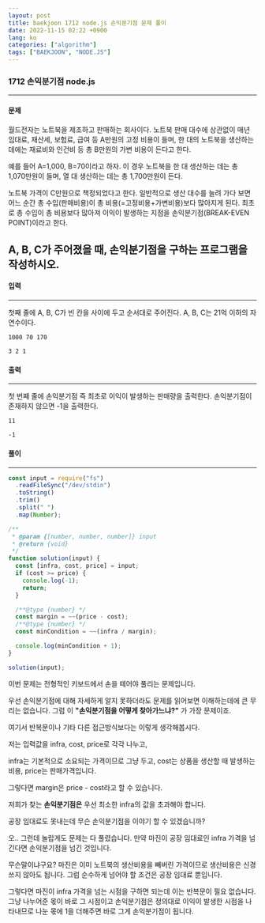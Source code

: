```yaml
---
layout: post
title: baekjoon 1712 node.js 손익분기점 문제 풀이
date: 2022-11-15 02:22 +0900
lang: ko
categories: ["algorithm"]
tags: ["BAEKJOON", "NODE.JS"]
---
```

###  1712 손익분기점 node.js 

--- 

#### 문제 
월드전자는 노트북을 제조하고 판매하는 회사이다. 노트북 판매 대수에 상관없이 매년 임대료, 재산세, 보험료, 급여 등 A만원의 고정 비용이 들며, 한 대의 노트북을 생산하는 데에는 재료비와 인건비 등 총 B만원의 가변 비용이 든다고 한다.

예를 들어 A=1,000, B=70이라고 하자. 이 경우 노트북을 한 대 생산하는 데는 총 1,070만원이 들며, 열 대 생산하는 데는 총 1,700만원이 든다.

노트북 가격이 C만원으로 책정되었다고 한다. 일반적으로 생산 대수를 늘려 가다 보면 어느 순간 총 수입(판매비용)이 총 비용(=고정비용+가변비용)보다 많아지게 된다. 최초로 총 수입이 총 비용보다 많아져 이익이 발생하는 지점을 손익분기점(BREAK-EVEN POINT)이라고 한다.

A, B, C가 주어졌을 때, 손익분기점을 구하는 프로그램을 작성하시오.
--- 

#### 입력
--- 
첫째 줄에 A, B, C가 빈 칸을 사이에 두고 순서대로 주어진다. A, B, C는 21억 이하의 자연수이다.
```
1000 70 170
```
```
3 2 1
```
#### 출력
--- 
첫 번째 줄에 손익분기점 즉 최초로 이익이 발생하는 판매량을 출력한다. 손익분기점이 존재하지 않으면 -1을 출력한다.
```
11
```
```
-1
```
#### 풀이
--- 

```js
const input = require("fs")
  .readFileSync("/dev/stdin")
  .toString()
  .trim()
  .split(" ")
  .map(Number);

/**
 * @param {[number, number, number]} input
 * @return {void}
 */
function solution(input) {
  const [infra, cost, price] = input;
  if (cost >= price) {
    console.log(-1);
    return;
  }

  /**@type {number} */
  const margin = ~~(price - cost);
  /**@type {number} */
  const minCondition = ~~(infra / margin);

  console.log(minCondition + 1);
}

solution(input);
```

이번 문제는 전형적인 키보드에서 손을 떼어야 풀리는 문제입니다.

우선 손익분기점에 대해 자세하게 알지 못하더라도 문제를 읽어보면 이해하는데에 큰 무리는 없습니다.
그럼 이 **"손익분기점을 어떻게 찾아가느냐?"** 가 가장 문제이죠.

여기서 반복문이나 기타 다른 접근방식보다는 이렇게 생각해봅시다.

저는 입력값을 infra, cost, price로 각각 나누고,

infra는 기본적으로 소요되는 가격이므로 그냥 두고, cost는 상품을 생산할 때 발생하는 비용, price는 판매가격입니다.

그렇다면 margin은 price - cost라고 할 수 있습니다.

저희가 찾는 **손익분기점은** 우선 최소한 infra의 값을 초과해야 합니다.

공장 임대료도 못내는데 무슨 손익분기점을 이야기 할 수 있겠습니까?


오.. 그런데 놀랍게도 문제는 다 풀렸습니다. 만약 마진이 공장 임대료인 infra 가격을 넘긴다면 손익분기점을 넘긴 것입니다.

무슨말이냐구요? 마진은 이미 노트북의 생산비용을 빼버린 가격이므로 생산비용은 신경쓰지 않아도 됩니다. 그럼 순수하게 넘어야 할 조건은 공장 임대료 뿐입니다.

그렇다면 마진이 infra 가격을 넘는 시점을 구하면 되는데 이는 반복문이 필요 없습니다. 그냥 나누어준 몫이 바로 그 시점이고 손익분기점은 정의대로 이익이 발생한 시점을 나타내므로 나눈 몫에 1을 더해주면 바로 그게 손익분기점이 됩니다.



